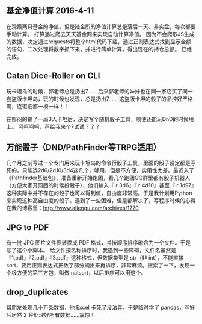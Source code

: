 
## 基金净值计算 2016-4-11

在观察两只基金的净值，但是陆金所的净值计算总是落后一天、非实盘，每次都要手动计算。
打算通过爬去天天基金网来实现自动计算净值。
因为不会爬取JS生成的数据，决定通过requests将整个html代码下载，通过正则表达式找到显示金额的语句，二次处理将数字抓下来，并进行简单计算，得出现在的持仓总额。
已经完成。

## Catan Dice-Roller on CLI

玩卡坦岛的时候，郭老师总是扔出7……
后来郭老师的妹妹也在同一家店买了同一套盗版卡坦岛，玩的时候也发现，总是扔出7……
这盗版卡坦的骰子的品控好严格啊，连瑕疵都一模一样！！

在郁闷的输了一局3人卡坦后，决定写个随机骰子工具，顺便还能玩DnD的时候用上。
呵呵呵呵，再给我来个7试试？？？

## 万能骰子（DND/PathFinder等TRPG适用）
几个月之前写过一个专门用来玩卡坦岛的命令行骰子工具，里面的骰子设定都是写死的，只能选2d6/2d10/3d4这几个，够用，但是不方便，实用性太差。最近入了《Pathfinder基础包》，准备重新开始跑团，看几个跑团QQ群里都有骰子机器人（方便大家开网团的时候投骰子），他们输入『.r 3d6』『.r 4d10』甚至『.r 1d97』这种实际中并不存在的骰子也可以得到值，自由度非常高。于是我计划用Python来实现这种高自由度的骰子。遇到了一些困难，但是都解决了，写程序时候的心得在我的博客里：http://www.aliengu.com/archives/1770

## JPG to PDF
有一批 JPG 图片文件要转换成 PDF 格式，并按顺序排序融合为一个文件。于是写了这个小脚本。
给文件按名称排序时，我遇到一些障碍，文件名虽然是『1.pdf』『2.pdf』『3.pdf』这种格式，但数据类型是 str（非 int），不能直接 sort，要用正则表达式把数字部分摘出来再排序，非常麻烦。搜索了一下，发现一个极方便的第三方包，叫做 natsort，以后排序可以用这个。

## drop_duplicates
帮朋友处理几十万条数据，他 Excel 卡死了没法弄，于是临时学了 pandas，写好后居然 2 秒处理好所有数据……震惊！

